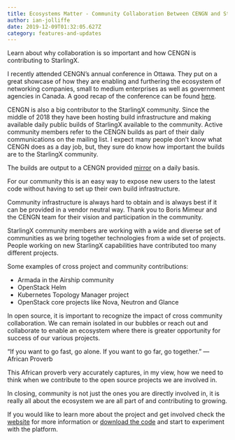 ```yaml
---
title: Ecosystems Matter - Community Collaboration Between CENGN and StarlingX
author: ian-jolliffe
date: 2019-12-09T01:32:05.627Z
category: features-and-updates
---
```


Learn about why collaboration is so important and how CENGN is contributing to StarlingX.<!-- more -->

I recently attended CENGN’s annual conference in Ottawa. They put on a great showcase of how they are enabling and furthering the ecosystem of networking companies, small to medium enterprises as well as government agencies in Canada. A good recap of the conference can be found [here](https://www.cengn.ca/cengn-summit-highlights-2019/).

CENGN is also a big contributor to the StarlingX community. Since the middle of 2018 they have been hosting build infrastructure and making available daily public builds of StarlingX available to the community. Active community members refer to the CENGN builds as part of their daily communications on the mailing list. I expect many people don’t know what CENGN does as a day job, but, they sure do know how important the builds are to the StarlingX community.

The builds are output to a CENGN provided [mirror](http://mirror.starlingx.cengn.ca/mirror/starlingx/release/) on a daily basis.

For our community this is an easy way to expose new users to the latest code without having to set up their own build infrastructure.

Community infrastructure is always hard to obtain and is always best if it can be provided in a vendor neutral way. Thank you to Boris Mimeur and the CENGN team for their vision and participation in the community.

StarlingX community members are working with a wide and diverse set of communities as we bring together technologies from a wide set of projects. People working on new StarlingX capabilities have contributed too many different projects.

Some examples of cross project and community contributions:

- Armada in the Airship community
- OpenStack Helm
- Kubernetes Topology Manager project
- OpenStack core projects like Nova, Neutron and Glance

In open source, it is important to recognize the impact of cross community collaboration. We can remain isolated in our bubbles or reach out and collaborate to enable an ecosystem where there is greater opportunity for success of our various projects.

“If you want to go fast, go alone. If you want to go far, go together.” —African Proverb

This African proverb very accurately captures, in my view, how we need to think when we contribute to the open source projects we are involved in.

In closing, community is not just the ones you are directly involved in, it is really all about the ecosystem we are all part of and contributing to growing.

If you would like to learn more about the project and get involved check the [website](https://www.starlingx.io) for more information or [download the code](https://opendev.org/starlingx) and start to experiment with the platform.

